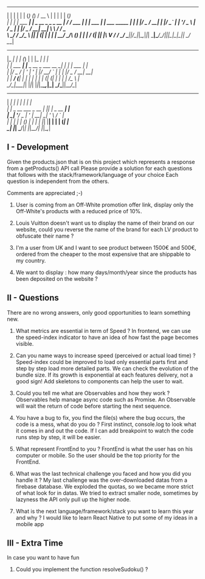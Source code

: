  _   _           _   _       _          _____       _ _           _   _           
| | | |         | | (_)     (_)        /  __ \     | | |         | | (_)          
| | | | ___  ___| |_ _  __ _ _ _ __ ___| /  \/ ___ | | | ___  ___| |_ ___   _____ 
| | | |/ _ \/ __| __| |/ _` | | '__/ _ \ |    / _ \| | |/ _ \/ __| __| \ \ / / _ \
\ \_/ /  __/\__ \ |_| | (_| | | | |  __/ \__/\ (_) | | |  __/ (__| |_| |\ V /  __/
 \___/ \___||___/\__|_|\__,_|_|_|  \___|\____/\___/|_|_|\___|\___|\__|_| \_/ \___|
                                                                                  
                                                                                  
 _____         _           _           _   _____         _                        
|_   _|       | |         (_)         | | |_   _|       | |                       
  | | ___  ___| |__  _ __  _  ___ __ _| |   | | ___  ___| |_                      
  | |/ _ \/ __| '_ \| '_ \| |/ __/ _` | |   | |/ _ \/ __| __|                     
  | |  __/ (__| | | | | | | | (_| (_| | |   | |  __/\__ \ |_                      
  \_/\___|\___|_| |_|_| |_|_|\___\__,_|_|   \_/\___||___/\__|                     
                                                                                  
                                                                                  
______               _   _____          _                                         
|  ___|             | | |  ___|        | |                                        
| |_ _ __ ___  _ __ | |_| |__ _ __   __| |                                        
|  _| '__/ _ \| '_ \| __|  __| '_ \ / _` |                                        
| | | | | (_) | | | | |_| |__| | | | (_| |                                        
\_| |_|  \___/|_| |_|\__\____/_| |_|\__,_|                                        
                                                                                  

## I - Development

Given the products.json that is on this project which represents a response from a getProducts() API call
Please provide a solution for each questions that follows with the stack/framework/language of your choice
Each question is independent from the others.

Comments are appreciated ;-)


1. User is coming from an Off-White promotion offer link, display only the Off-White's products with a reduced price of 10%.

2. Louis Vuitton doesn't want us to display the name of their brand on our website, could you reverse the name of the brand for each LV product to obfuscate their name ?

3. I'm a user from UK and I want to see product between 1500€ and 500€, ordered from the cheaper to the most expensive that are shippable to my country.

4. We want to display : how many days/month/year since the products has been deposited on the website ?

## II - Questions

There are no wrong answers, only good opportunities to learn something new.

1. What metrics are essential in term of Speed ?
In frontend, we can use the speed-index indicator to have an idea of how fast the page becomes visible.

2. Can you name ways to increase speed (perceived or actual load time) ?
Speed-index could be improved to load only essential parts first and step by step load more detailed parts.
We can check the evolution of the bundle size. If its growth is exponential at each features delivery, not a good sign!
Add skeletons to components can help the user to wait.

3. Could you tell me what are Observables and how they work ?
Observables help manage async code such as Promise. An Observable will wait the return of code before starting the next sequence.

4. You have a bug to fix, you find the file(s) where the bug occurs, the code is a mess, what do you do ?
First instinct, console.log to look what it comes in and out the code.
If I can add breakpoint to watch the code runs step by step, it will be easier.

5. What represent FrontEnd to you ?
FrontEnd is what the user has on his computer or mobile. So the user should be the top priority for the FrontEnd.

6. What was the last technical challenge you faced and how you did you handle it ?
My last challenge was the over-downloaded datas from a firebase database. We exploded the quotas, so we became more strict of what look for in datas. We tried to extract smaller node, sometimes by lazyness the API only pull up the higher node.

7. What is the next language/framework/stack you want to learn this year and why ?
I would like to learn React Native to put some of my ideas in a mobile app

## III - Extra Time

In case you want to have fun 

1. Could you implement the function resolveSudoku() ?